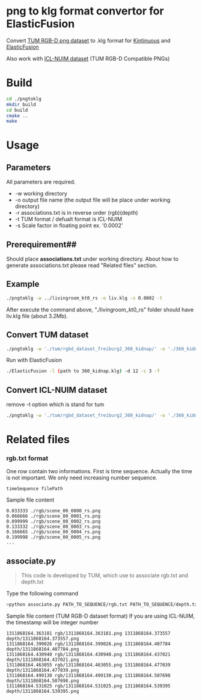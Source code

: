 # png to klg format convertor for ElasticFusion

Convert [TUM RGB-D png dataset](http://vision.in.tum.de/data/datasets/rgbd-dataset/download#freiburg1_desk) to .klg format for [Kintinuous](https://github.com/mp3guy/Kintinuous) and [ElasticFusion](https://github.com/mp3guy/ElasticFusion)

Also work with [ICL-NUIM dataset](https://www.doc.ic.ac.uk/~ahanda/VaFRIC/iclnuim.html) (TUM RGB-D Compatible PNGs)

# Build #
```bash
cd ./pngtoklg
mkdir build
cd build
cmake ..
make
```


# Usage #
## Parameters ##
All parameters are required.
- -w working directory
- -o output file name (the output file will be place under working directory)
- -r associations.txt is in reverse order (rgb)(depth)
- -t TUM format / defualt format is ICL-NUIM
- -s Scale factor in floating point ex. '0.0002'

## Prerequirement##
Should place **associations.txt** under working directory.
About how to generate associations.txt please read "Related files" section.

## Example ##
```bash
./pngtoklg -w ../livingroom_kt0_rs -o liv.klg -s 0.0002 -t
```
After execute the command above, "./livingroom_kt0_rs" folder should have liv.klg file (about 3.2Mb).


## Convert TUM dataset ##
```bash
./pngtoklg -w './tum/rgbd_dataset_freiburg2_360_kidnap/' -o './360_kidnap.klg' -t -s 0.0002
```

Run with ElasticFusion
```bash
./ElasticFusion -l (path to 360_kidnap.klg) -d 12 -c 3 -f
```

## Convert ICL-NUIM dataset
remove -t option which is stand for tum
```bash
./pngtoklg -w './tum/rgbd_dataset_freiburg2_360_kidnap/' -o './360_kidnap.klg' -s 0.0002
```

# Related files #


### rgb.txt format ###
One row contain two informations.
First is time sequence.
Actually the time is not important.  We only need increasing number sequence.
```
timeSequence filePath
```
Sample file content
```
0.033333 ./rgb/scene_00_0000_rs.png
0.066666 ./rgb/scene_00_0001_rs.png
0.099999 ./rgb/scene_00_0002_rs.png
0.133332 ./rgb/scene_00_0003_rs.png
0.166665 ./rgb/scene_00_0004_rs.png
0.199998 ./rgb/scene_00_0005_rs.png
...
```
## associate.py ##
> This code is developed by TUM, which use to associate rgb.txt and depth.txt

Type the following command
```bash
>python associate.py PATH_TO_SEQUENCE/rgb.txt PATH_TO_SEQUENCE/depth.txt > associations.txt
```

Sample file content (TUM RGB-D dataset format)
If you are using ICL-NUIM, the timestamp will be integer number
```
1311868164.363181 rgb/1311868164.363181.png 1311868164.373557 depth/1311868164.373557.png
1311868164.399026 rgb/1311868164.399026.png 1311868164.407784 depth/1311868164.407784.png
1311868164.430940 rgb/1311868164.430940.png 1311868164.437021 depth/1311868164.437021.png
1311868164.463055 rgb/1311868164.463055.png 1311868164.477039 depth/1311868164.477039.png
1311868164.499130 rgb/1311868164.499130.png 1311868164.507698 depth/1311868164.507698.png
1311868164.531025 rgb/1311868164.531025.png 1311868164.539395 depth/1311868164.539395.png
```
